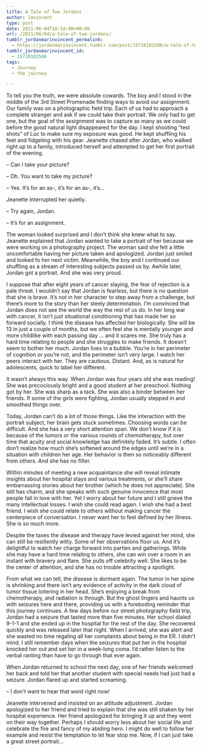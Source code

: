 ```yaml
---
title: A Tale of Two Jordans
author: lmvincent
type: post
date: 2011-06-04T18:54:00+00:00
url: /2011/06/04/a-tale-of-two-jordans/
tumblr_jordanmarinvincent_permalink:
  - https://jordanmarinvincent.tumblr.com/post/15728182586/a-tale-of-two-jordans
tumblr_jordanmarinvincent_id:
  - 15728182586
tags:
  - Journey
  - the journey

---
```

To tell you the truth, we were absolute cowards. The boy and I stood in the middle of the 3rd Street Promenade finding ways to avoid our assignment. Our family was on a photographic field trip. Each of us had to approach a complete stranger and ask if we could take their portrait. We only had to get one, but the goal of the assignment was to capture as many as we could before the good natural light disappeared for the day. I kept shooting “test shots” of Luc to make sure my exposure was good. He kept shuffling his feet and fidgeting with his gear. Jeanette chased after Jordan, who walked right up to a family, introduced herself and attempted to get her first portrait of the evening.

– Can I take your picture?

– Oh. You want to take my picture?

– Yes. It’s for an as-, it’s for an as-, it’s…

Jeanette interrupted her quietly.

– Try again, Jordan.

– It’s for an assignment.

<!--more-->

The woman looked surprised and I don’t think she knew what to say. Jeanette explained that Jordan wanted to take a portrait of her because we were working on a photography project. The woman said she felt a little uncomfortable having her picture taken and apologized. Jordan just smiled and looked fo her next victim. Meanwhile, the boy and I continued our shuffling as a stream of interesting subjects passed us by. Awhile later, Jordan got a portrait. And she was very proud.

I suppose that after eight years of cancer slaying, the fear of rejection is a pale threat. I wouldn’t say that Jordan is fearless, but there is no question that she is brave. It’s not in her character to step away from a challenge, but there’s more to the story than her steely determination. I’m convinced that Jordan does not see the world the way the rest of us do. In her long war with cancer, it isn’t just situational conditioning that has made her so forward socially. I think the disease has affected her biologically. She will be 13 in just a couple of months, but we often feel she is mentally younger and more childlike with each passing day … and it scares me. She truly has a hard time relating to people and she struggles to make friends. It doesn’t seem to bother her much. Jordan lives in a bubble. You’re in her perimeter of cognition or you’re not, and the perimeter isn’t very large. I watch her peers interact with her. They are cautious. Distant. And, as is natural for adolescents, quick to label her different.

It wasn’t always this way. When Jordan was four years old she was reading! She was precociously bright and a good student at her preschool. Nothing got by her. She was sharp as a tack. She was also a binder between her friends. If some of the girls were fighting, Jordan usually stepped in and smoothed things over.

Today, Jordan can’t do a lot of those things. Like the interaction with the portrait subject, her brain gets stuck sometimes. Choosing words can be difficult. And she has a very short attention span. We don’t know if it is because of the tumors or the various rounds of chemotherapy, but over time that acuity and social knowledge has definitely faded. It’s subtle. I often don’t realize how much she’s softened around the edges until we’re in a situation with children her age. Her behavior is then so noticeably different from others. And she has no filter.

Within minutes of meeting a new acquaintance she will reveal intimate insights about her hospital stays and various treatments, or she’ll share embarrassing stories about her brother (which he does not appreciate). She still has charm, and she speaks with such genuine innocence that most people fall in love with her. Yet I worry about her future and I still grieve the many intellectual losses. I wish she could read again. I wish she had a best friend. I wish she could relate to others without making cancer the centerpiece of conversation. I never want her to feel defined by her illness. She is so much more.

Despite the taxes the disease and therapy have levied against her mind, she can still be resillently witty. Some of her observations floor us. And it’s delightful to watch her charge forward into parties and gatherings. While she may have a hard time relating to others, she can win over a room in an instant with bravery and flare. She pulls off celebrity well. She likes to be the center of attention, and she has no trouble attracting a spotlight.

From what we can tell, the disease is dormant again. The tumor in her spine is shrinking and there isn’t any evidence of activity in the dark cloud of tumor tissue loitering in her head. She’s enjoying a break from chemotherapy, and radiation is through. But the ghost lingers and haunts us with seizures here and there, providing us with a foreboding reminder that this journey continues. A few days before our street photography field trip, Jordan had a seizure that lasted more than five minutes. Her school dialed 9-1-1 and she ended up in the hospital for the rest of the day. She recovered quickly and was released later that night. When I arrived, she was alert and she wasted no time regaling all her complaints about being in the ER. I didn’t mind. I still remember days when the seizures that put her in the hospital knocked her out and set her in a week-long coma. I’d rather listen to the verbal ranting than have to go through that ever again.

When Jordan returned to school the next day, one of her friends welcomed her back and told her that another student with special needs had just had a seizure. Jordan flared up and started screaming.

– I don’t want to hear that word right now!

Jeanette intervened and insisted on an attitude adjustment. Jordan apologized to her friend and tried to explain that she was still shaken by her hospital experience. Her friend apologized for bringing it up and they went on their way together. Perhaps I should worry less about her social life and celebrate the fire and fancy of my abiding hero. I might do well to follow her example and resist the temptation to let fear stop me. Now, if I can just take a great street portrait…